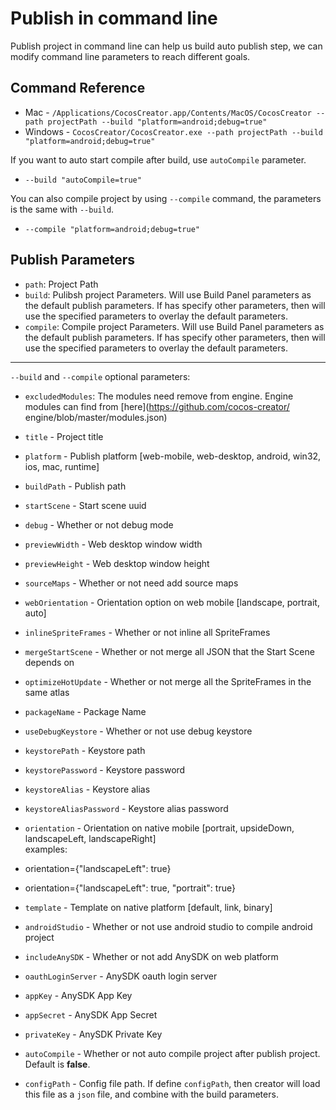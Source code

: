 # Publish in command line

Publish project in command line can help us build auto publish step, we can modify command line parameters to reach different goals.

## Command Reference
 - Mac - `/Applications/CocosCreator.app/Contents/MacOS/CocosCreator --path projectPath --build "platform=android;debug=true"`
 - Windows - `CocosCreator/CocosCreator.exe --path projectPath --build "platform=android;debug=true"`

If you want to auto start compile after build, use `autoCompile` parameter.
 - `--build "autoCompile=true"`

You can also compile project by using `--compile` command, the parameters is the same with `--build`.
 - `--compile "platform=android;debug=true"`

## Publish Parameters 
 - `path`: Project Path
 - `build`: Pulibsh project Parameters. Will use Build Panel parameters as the default publish parameters. If has specify other parameters, then will use the specified parameters to overlay the default parameters.
 - `compile`: Compile project Parameters. Will use Build Panel parameters as the default publish parameters. If has specify other parameters, then will use the specified parameters to overlay the default parameters.

---

`--build` and `--compile` optional parameters:

 - `excludedModules`: The modules need remove from engine. Engine modules can find from [here](https://github.com/cocos-creator/ engine/blob/master/modules.json)
 - `title` - Project title
 - `platform` - Publish platform [web-mobile, web-desktop, android, win32, ios, mac, runtime]
 - `buildPath` - Publish path
 - `startScene` - Start scene uuid
 - `debug` - Whether or not debug mode 
 - `previewWidth` - Web desktop window width
 - `previewHeight` - Web desktop window height
 - `sourceMaps` - Whether or not need add source maps
 - `webOrientation` - Orientation option on web mobile [landscape, portrait, auto]
 
 - `inlineSpriteFrames` - Whether or not inline all SpriteFrames
 - `mergeStartScene` - Whether or not merge all JSON that the Start Scene depends on
 - `optimizeHotUpdate` - Whether or not merge all the SpriteFrames in the same atlas

 - `packageName` - Package Name
 - `useDebugKeystore` - Whether or not use debug keystore
 - `keystorePath` - Keystore path
 - `keystorePassword` - Keystore password
 - `keystoreAlias` - Keystore alias
 - `keystoreAliasPassword` - Keystore alias password
 - `orientation` - Orientation on native mobile [portrait, upsideDown, landscapeLeft, landscapeRight]  
    examples:    
  - orientation={"landscapeLeft": true} 
  - orientation={"landscapeLeft": true, "portrait": true}
 - `template` - Template on native platform [default, link, binary]
 - `androidStudio` - Whether or not use android studio to compile android project
 
 - `includeAnySDK` - Whether or not add AnySDK on web platform
 - `oauthLoginServer` - AnySDK oauth login server
 - `appKey` - AnySDK App Key
 - `appSecret` - AnySDK App Secret
 - `privateKey` - AnySDK Private Key
 
 - `autoCompile` - Whether or not auto compile project after publish project. Default is **false**.

 - `configPath` - Config file path. If define `configPath`, then creator will load this file as a `json` file, and combine with the build parameters.




